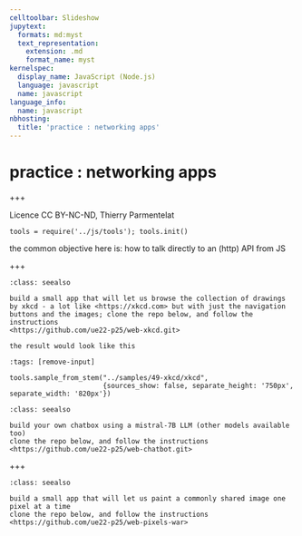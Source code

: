 ```yaml
---
celltoolbar: Slideshow
jupytext:
  formats: md:myst
  text_representation:
    extension: .md
    format_name: myst
kernelspec:
  display_name: JavaScript (Node.js)
  language: javascript
  name: javascript
language_info:
  name: javascript
nbhosting:
  title: 'practice : networking apps'
---
```


# practice : networking apps

+++

Licence CC BY-NC-ND, Thierry Parmentelat

```{code-cell}
tools = require('../js/tools'); tools.init()
```

the common objective here is: how to talk directly to an (http) API from JS

+++

````{admonition} xkcd
:class: seealso

build a small app that will let us browse the collection of drawings by xkcd - a lot like <https://xkcd.com> but with just the navigation buttons and the images; clone the repo below, and follow the instructions  
<https://github.com/ue22-p25/web-xkcd.git>

the result would look like this
````

```{code-cell}
:tags: [remove-input]

tools.sample_from_stem("../samples/49-xkcd/xkcd", 
                       {sources_show: false, separate_height: '750px', separate_width: '820px'})
```

````{admonition} chatbot
:class: seealso

build your own chatbox using a mistral-7B LLM (other models available too)  
clone the repo below, and follow the instructions  
<https://github.com/ue22-p25/web-chatbot.git>
````

+++

````{admonition} pixels-war
:class: seealso

build a small app that will let us paint a commonly shared image one pixel at a time  
clone the repo below, and follow the instructions  
<https://github.com/ue22-p25/web-pixels-war>
````
